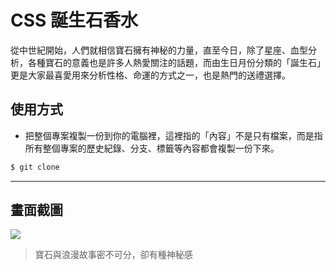 # CSS 誕生石香水

從中世紀開始，人們就相信寶石擁有神秘的力量，直至今日，除了星座、血型分析，各種寶石的意義也是許多人熱愛關注的話題，而由生日月份分類的「誕生石」更是大家最喜愛用來分析性格、命運的方式之一，也是熱門的送禮選擇。

## 使用方式
- 把整個專案複製一份到你的電腦裡，這裡指的「內容」不是只有檔案，而是指所有整個專案的歷史紀錄、分支、標籤等內容都會複製一份下來。
```sh
$ git clone
```

----

## 畫面截圖
![](https://i.imgur.com/YDwiyLT.gif)
> 寶石與浪漫故事密不可分，卻有種神秘感
